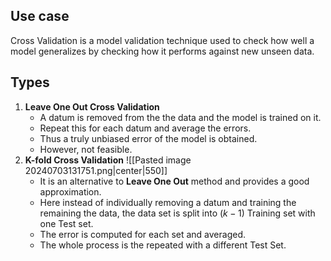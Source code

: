   
## Use case 
Cross Validation is a model validation technique used to check how well a model generalizes by checking how it performs against new unseen data. 

## Types 
1. **Leave One Out Cross Validation** 
	- A datum is removed from the the data and the model is trained on it. 
	- Repeat this for each datum and average the errors. 
	- Thus a truly unbiased error of the model is obtained. 
	- However, not feasible. 
2. **K-fold Cross Validation**
	 ![[Pasted image 20240703131751.png|center|550]]
	- It is an alternative to **Leave One Out** method and provides a good approximation. 
	- Here instead of individually removing a datum and training the remaining the data, the data set is split into $(k-1)$ Training set with one Test set. 
	- The error is computed for each set and averaged. 
	- The whole process is the repeated with a different Test Set. 



